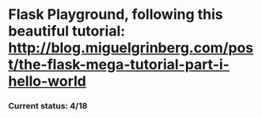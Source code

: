 # Flask Playground, following this beautiful tutorial: http://blog.miguelgrinberg.com/post/the-flask-mega-tutorial-part-i-hello-world

### Current status: 4/18
